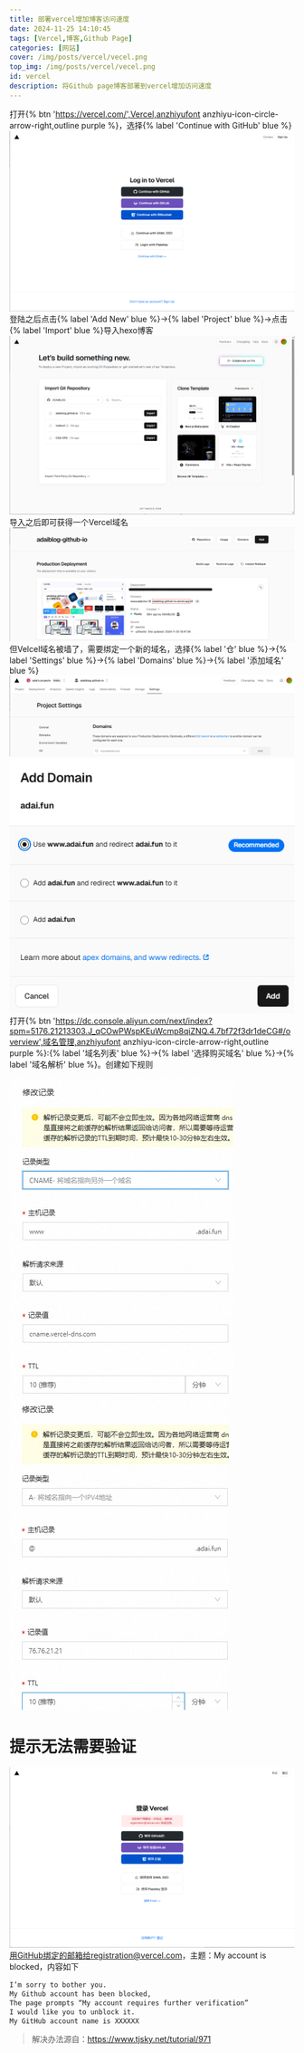 ```yaml
---
title: 部署vercel增加博客访问速度
date: 2024-11-25 14:10:45
tags: [Vercel,博客,Github Page]
categories: [网站]
cover: /img/posts/vercel/vecel.png
top_img: /img/posts/vercel/vecel.png
id: vercel
description: 将Github page博客部署到vercel增加访问速度
---
```


打开{% btn 'https://vercel.com/',Vercel,anzhiyufont anzhiyu-icon-circle-arrow-right,outline purple  %}，选择{% label 'Continue with GitHub' blue %}
![](/img/posts/vercel/vercelzhuce.png)
登陆之后点击{% label 'Add New' blue %}->{% label 'Project' blue %}->点击{% label 'Import' blue %}导入hexo博客
![](/img/posts/vercel/verceldaoru.png)
导入之后即可获得一个Vercel域名
![](/img/posts/vercel/cercelyuming.png)
但Velcel域名被墙了，需要绑定一个新的域名，选择{% label '仓' blue %}->{% label 'Settings' blue %}->{% label 'Domains' blue %}->{% label '添加域名' blue %}
![](/img/posts/vercel/domains.png)
![](/img/posts/vercel/domains2.png)
打开{% btn 'https://dc.console.aliyun.com/next/index?spm=5176.21213303.J_qCOwPWspKEuWcmp8qiZNQ.4.7bf72f3dr1deCG#/overview',域名管理,anzhiyufont anzhiyu-icon-circle-arrow-right,outline purple  %}:{% label '域名列表' blue %}->{% label '选择购买域名' blue %}->{% label '域名解析' blue %}。创建如下规则

![](/img/posts/vercel/yuming1.png)
![](/img/posts/vercel/yuming2.png)

# 提示无法需要验证
![](/img/posts/vercel/wufadenglu.png)
用GitHub绑定的邮箱给registration@vercel.com，主题：My account is blocked，内容如下
```
I’m sorry to bother you.
My Github account has been blocked,
The page prompts “My account requires further verification”
I would like you to unblock it.
My GitHub account name is XXXXXX
```
> 解决办法源自：https://www.tjsky.net/tutorial/971
